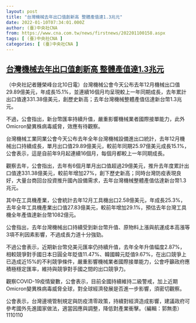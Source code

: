 ```yaml
---
layout: post
title: "台灣機械去年出口值創新高 整體產值達1.3兆元"
date: 2022-01-10T07:34:01.000Z
author: (臺)中央社CNA
from: https://www.cna.com.tw/news/firstnews/202201100158.aspx
tags: [ (臺)中央社CNA ]
categories: [ (臺)中央社CNA ]
---
```

<!--1641800041000-->
[台灣機械去年出口值創新高 整體產值達1.3兆元](https://www.cna.com.tw/news/firstnews/202201100158.aspx)
------

<div>
<div></div><div><p>（中央社記者鍾榮峰台北10日電）台灣機械公會今天公布去年12月機械出口值29.89億美元，年成長15.1%，並連續16個月均呈現較上一年同期成長，去年累計出口值達331.38億美元，創歷史新高；去年台灣機械整體產值估達新台幣1.3兆元。</p><p>不過，公會指出，新台幣匯率持續升值，嚴重影響機械業者國際接單能力，此外Omicron變異株病毒威脅，效應有待觀察。</p><p>台灣機械工業同業公會今天公布去年全年台灣機械設備進出口統計，去年12月機械出口持續成長，單月出口值29.89億美元，較前年同期25.97億美元成長15.1%，公會表示，這是自前年9月起連續16個月，每個月都較上一年同期成長。</p><p>觀察去年，公會指出，去年有6個月單月出口值超過29億美元，推升去年度累計出口值達331.38億美元，較前年增加27%，創下歷史新高；同時台灣防疫表現良好，大量台商回台投資推升國內設備需求，去年台灣機械整體產值估達新台幣1.3兆元。</p><p>其中在工具機產業，公會統計去年12月工具機出口2.58億美元，年成長25.3%，去年全年工具機產業出口值27.83億美元，較前年增加29.1%，預估去年台灣工具機全年產值達新台幣1082億元。</p><p>公會指出，去年台灣機械出口持續受到新台幣升值、原物料上漲與航運成本高漲等3項不利因素影響，不過成長力道十分強勁。</p><p>不過公會表示，近期新台幣兌美元匯率仍持續升值，去年全年升值幅度2.87%，相較競爭對手國日本日圓全年貶值11.47%、韓國韓元貶值9.67%，在出口競爭上已造成近15%的不利競爭條件，嚴重影響機械業者國際接單能力，公會呼籲政府應積極穩定匯率，維持與競爭對手國之間的出口競爭力。</p><p>觀察COVID-19疫情變數，公會表示，目前全國持續維持二級警戒，加上近期Omicron變異株病毒威脅全球，對全球經濟發展是否進一步影響，須密切觀察。</p><p>公會表示，台灣邊境管制規定與防疫清零政策，持續對經濟造成影響，建議政府可參考國外先進國家做法，適當因應與調整，降低對產業衝擊。（編輯：郭無患）1110110</p></div>
</div>
